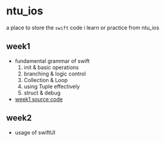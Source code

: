 # ntu_ios
a place to store the `swift` code i learn or practice from ntu_ios

## week1
- fundamental grammar of swift
    1. init & basic operations 
    2. branching & logic control
    3. Collection & Loop
    4. using Tuple effectively
    5. struct & debug
- [week1 source code](https://github.com/marjasback2bedge/ntu_ios/tree/main/week1)

## week2
- usage of swiftUI

